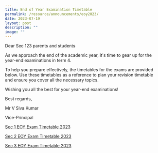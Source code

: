 ```yaml
---
title: End of Year Examination Timetable
permalink: /resource/announcements/eoy2023/
date: 2023-07-19
layout: post
description: ""
image: ""
---
```

Dear Sec 123 parents and students

As we approach the end of the academic year, it's time to gear up for the year-end examinations in term 4. 

To help you prepare effectively, the timetables for the exams are provided below. Use these timetables as a reference to plan your revision timetable and ensure you cover all the necessary topics.

Wishing you all the best for your year-end examinations!

Best regards,

Mr V Siva Kumar

Vice-Principal

[Sec 1 EOY Exam Timetable 2023](/files/2023%20s1%20eoy%20exam%20timetable%20&%20parent's%20letter.pdf)

[Sec 2 EOY Exam Timetable 2023](/files/2023%20s2%20eoy%20exam%20timetable%20&%20parent's%20letter.pdf)

[Sec 3 EOY Exam Timetable 2023](/files/2023%20s3%20eoy%20exam%20timetable%20&%20parent's%20letter.pdf)